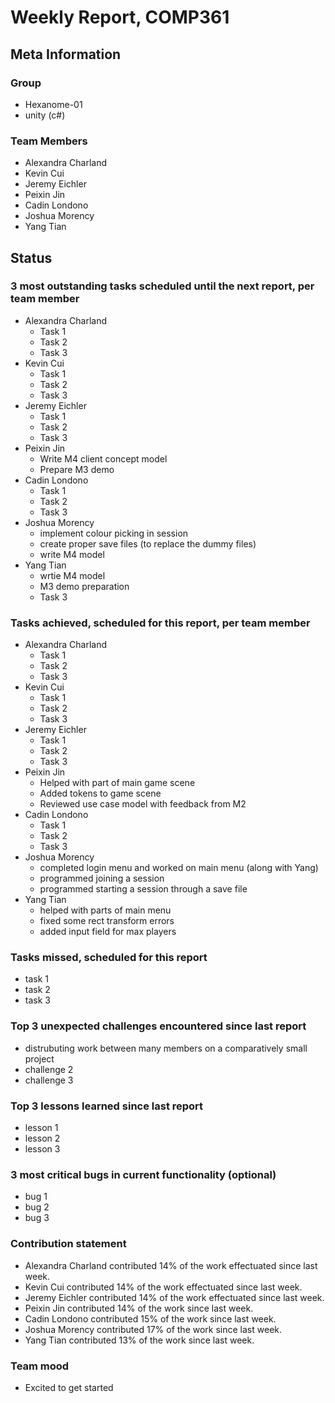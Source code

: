 # Weekly Report, COMP361

## Meta Information

### Group

 * Hexanome-01
 * unity (c#)

### Team Members

 * Alexandra Charland
 * Kevin Cui
 * Jeremy Eichler
 * Peixin Jin
 * Cadin Londono
 * Joshua Morency
 * Yang Tian

## Status

### 3 most outstanding tasks scheduled until the next report, per team member

 * Alexandra Charland
   * Task 1
   * Task 2
   * Task 3
 * Kevin Cui
   * Task 1
   * Task 2
   * Task 3
 * Jeremy Eichler
   * Task 1
   * Task 2
   * Task 3
 * Peixin Jin
   * Write M4 client concept model
   * Prepare M3 demo
 * Cadin Londono
   * Task 1
   * Task 2
   * Task 3
 * Joshua Morency
   * implement colour picking in session
   * create proper save files (to replace the dummy files)
   * write M4 model
 * Yang Tian
   * wrtie M4 model
   * M3 demo preparation
   * Task 3

### Tasks achieved, scheduled for this report, per team member

 * Alexandra Charland
   * Task 1
   * Task 2
   * Task 3
 * Kevin Cui
   * Task 1
   * Task 2
   * Task 3
 * Jeremy Eichler
   * Task 1
   * Task 2
   * Task 3
 * Peixin Jin
   * Helped with part of main game scene
   * Added tokens to game scene
   * Reviewed use case model with feedback from M2
 * Cadin Londono
   * Task 1
   * Task 2
   * Task 3
 * Joshua Morency
   * completed login menu and worked on main menu (along with Yang)
   * programmed joining a session
   * programmed starting a session through a save file
 * Yang Tian
   * helped with parts of main menu
   * fixed some rect transform errors
   * added input field for max players

### Tasks missed, scheduled for this report

 * task 1
 * task 2
 * task 3

### Top 3 unexpected challenges encountered since last report

 * distrubuting work between many members on a comparatively small project
 * challenge 2
 * challenge 3

### Top 3 lessons learned since last report

 * lesson 1
 * lesson 2
 * lesson 3

### 3 most critical bugs in current functionality (optional)

 * bug 1
 * bug 2
 * bug 3

### Contribution statement

 * Alexandra Charland contributed 14% of the work effectuated since last week.
 * Kevin Cui contributed 14% of the work effectuated since last week.
 * Jeremy Eichler contributed 14% of the work effectuated since last week.
 * Peixin Jin contributed 14% of the work since last week.
 * Cadin Londono contributed 15% of the work since last week.
 * Joshua Morency contributed 17% of the work since last week.
 * Yang Tian contributed 13% of the work since last week.

### Team mood

 * Excited to get started
